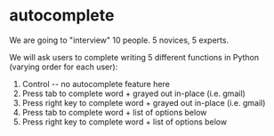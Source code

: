 # autocomplete

We are going to "interview" 10 people. 5 novices, 5 experts. 

We will ask users to complete writing 5 different functions in Python (varying order for each user):
  1. Control -- no autocomplete feature here
  2. Press tab to complete word + grayed out in-place (i.e. gmail)
  3. Press right key to complete word + grayed out in-place (i.e. gmail)
  4. Press tab to complete word + list of options below
  5. Press right key to complete word + list of options below
  
